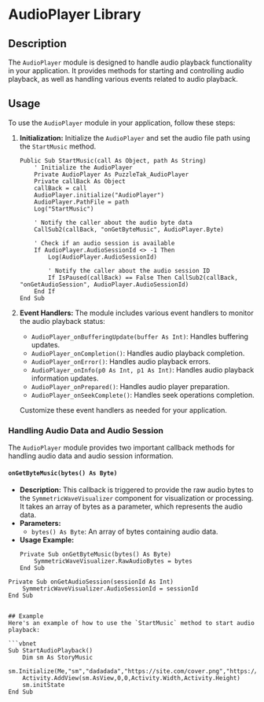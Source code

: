# AudioPlayer Library 

## Description
The `AudioPlayer` module is designed to handle audio playback functionality in your application. It provides methods for starting and controlling audio playback, as well as handling various events related to audio playback.

## Usage
To use the `AudioPlayer` module in your application, follow these steps:

1. **Initialization:** Initialize the `AudioPlayer` and set the audio file path using the `StartMusic` method.

    ```vbnet
    Public Sub StartMusic(call As Object, path As String)
        ' Initialize the AudioPlayer
        Private AudioPlayer As PuzzleTak_AudioPlayer
        Private callBack As Object
        callBack = call
        AudioPlayer.initialize("AudioPlayer")
        AudioPlayer.PathFile = path
        Log("StartMusic")
        
        ' Notify the caller about the audio byte data
        CallSub2(callBack, "onGetByteMusic", AudioPlayer.Byte)
        
        ' Check if an audio session is available
        If AudioPlayer.AudioSessionId <> -1 Then
            Log(AudioPlayer.AudioSessionId)
            
            ' Notify the caller about the audio session ID
            If IsPaused(callBack) == False Then CallSub2(callBack, "onGetAudioSession", AudioPlayer.AudioSessionId)
        End If
    End Sub
    ```

2. **Event Handlers:** The module includes various event handlers to monitor the audio playback status:

    - `AudioPlayer_onBufferingUpdate(buffer As Int)`: Handles buffering updates.
    - `AudioPlayer_onCompletion()`: Handles audio playback completion.
    - `AudioPlayer_onError()`: Handles audio playback errors.
    - `AudioPlayer_onInfo(p0 As Int, p1 As Int)`: Handles audio playback information updates.
    - `AudioPlayer_onPrepared()`: Handles audio player preparation.
    - `AudioPlayer_onSeekComplete()`: Handles seek operations completion.

    Customize these event handlers as needed for your application.

### Handling Audio Data and Audio Session

The `AudioPlayer` module provides two important callback methods for handling audio data and audio session information.

#### `onGetByteMusic(bytes() As Byte)`
- **Description:** This callback is triggered to provide the raw audio bytes to the `SymmetricWaveVisualizer` component for visualization or processing. It takes an array of bytes as a parameter, which represents the audio data.
- **Parameters:**
  - `bytes() As Byte`: An array of bytes containing audio data.
- **Usage Example:**
  ```vbnet
  Private Sub onGetByteMusic(bytes() As Byte)
      SymmetricWaveVisualizer.RawAudioBytes = bytes
  End Sub
```vbnet
Private Sub onGetAudioSession(sessionId As Int)
    SymmetricWaveVisualizer.AudioSessionId = sessionId
End Sub


## Example
Here's an example of how to use the `StartMusic` method to start audio playback:

```vbnet
Sub StartAudioPlayback()
	Dim sm As StoryMusic
	sm.Initialize(Me,"sm","dadadada","https://site.com/cover.png","https://site.com/file.mp3")
	Activity.AddView(sm.AsView,0,0,Activity.Width,Activity.Height)
	sm.initState
End Sub

